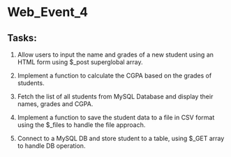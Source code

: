 # Web_Event_4

## Tasks:

1. Allow users to input the name and grades of a new student using an HTML form using $_post superglobal array.

2. Implement a function to calculate the CGPA based on the grades of students.

3. Fetch the list of all students from MySQL Database  and display their names, grades and CGPA.

4. Implement a function to save the student data to a file in CSV format using the $_files to handle the file approach.

5. Connect to a MySQL DB and store student to a table, using $_GET array to handle DB operation.

